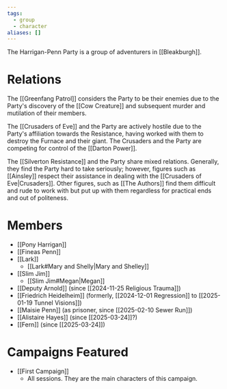 ```yaml
---
tags:
  - group
  - character
aliases: []
---
```

The Harrigan-Penn Party is a group of adventurers in [[Bleakburgh]].

# Relations

The [[Greenfang Patrol]] considers the Party to be their enemies due to the Party's discovery of the [[Cow Creature]] and subsequent murder and mutilation of their members.

The [[Crusaders of Eve]] and the Party are actively hostile due to the Party's affiliation towards the Resistance, having worked with them to destroy the Furnace and their giant. The Crusaders and the Party are competing for control of the [[Darton Power]].

The [[Silverton Resistance]] and the Party share mixed relations. Generally, they find the Party hard to take seriously; however, figures such as [[Ainsley]] respect their assistance in dealing with the [[Crusaders of Eve|Crusaders]]. Other figures, such as [[The Authors]] find them difficult and rude to work with but put up with them regardless for practical ends and out of politeness.

# Members

- [[Pony Harrigan]]
- [[Fineas Penn]]
- [[Lark]]
	- [[Lark#Mary and Shelly|Mary and Shelley]]
- [[Slim Jim]]
	- [[Slim Jim#Megan|Megan]]
- [[Deputy Arnold]] (since [[2024-11-25 Religious Trauma]])
- [[Friedrich Heidelheim]] (formerly, [[2024-12-01 Regression]] to [[2025-01-19 Tunnel Visions]])
- [[Maisie Penn]] (as prisoner, since [[2025-02-10 Sewer Run]])
- [[Alistaire Hayes]] (since [[2025-03-24]]?)
- [[Fern]] (since [[2025-03-24]])


# Campaigns Featured

- [[First Campaign]]
	- All sessions. They are the main characters of this campaign.